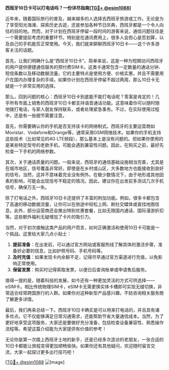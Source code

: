 **西班牙10日卡可以打电话吗？一份详尽指南[[TG💪+ @esim1088](https://t.me/s/esim1088)]**

近年来，随着国际旅行的普及，越来越多的人选择去西班牙旅游或工作。无论是为了享受阳光海滩、探索历史古迹，还是参加各种节日庆典，西班牙都是一个令人向往的目的地。然而，对于计划在西班牙停留一段时间的游客来说，通信问题往往是一个需要提前考虑的重要环节。特别是在通讯费用上，很多人会担心是否划算，以及自己的手机能否正常使用。今天，我们就来聊聊西班牙10日卡——这个许多游客关注的话题。

首先，让我们明确什么是“西班牙10日卡”。简单来说，这是一种为短期访问西班牙的用户提供便捷通信服务的预付费SIM卡。这类卡通常包含一定数量的通话分钟、短信条数以及移动数据流量。它的主要特点是使用方便、价格实惠，并且不需要用户在国内办理复杂的手续。如果你计划在西班牙停留不超过两周，那么10日卡无疑是一个非常实用的选择。

那么，回到问题的核心：西班牙10日卡到底能不能打电话呢？答案是肯定的！几乎所有市面上销售的西班牙10日卡都支持语音通话功能。这意味着你可以随时随地拨打电话，与家人朋友保持联系，或者处理紧急事务。不过，在实际使用过程中，还是有一些细节需要注意。

首先，你需要确认你的手机是否支持该卡的网络制式。西班牙的主要运营商如Movistar、Vodafone和Orange等，通常采用GSM网络技术。如果你的手机支持这些技术（比如常见的4G LTE频段），那么基本上是没有问题的。但如果你使用的是某些特定型号的老款手机，可能会遇到兼容性问题。因此，在购买之前，最好先检查一下手机的网络参数。

其次，关于通话质量的问题。一般来说，西班牙的通信基础设施相当完善，尤其是在城市地区，信号覆盖非常好。即使是在乡村或山区，大多数地方也能接收到良好的信号。当然，这并不意味着完全没有例外。在极少数情况下，由于地形或其他因素的影响，可能会出现信号不稳定的情况。因此，建议你在出发前多测试几次手机信号，确保万无一失。

除了打电话之外，西班牙10日卡还提供了丰富的附加功能。例如，很多卡都包含了高速的移动数据流量，让你可以在旅途中轻松上网、刷社交媒体或查找地图信息。此外，部分运营商还会推出特别优惠套餐，比如无限国内通话、国际漫游折扣等。这些额外福利无疑增加了卡片的吸引力。

当然，对于初次接触这类产品的用户而言，如何正确激活和使用10日卡可能是一个挑战。这里给大家几点小贴士：

1. **提前准备**：在出发前，可以通过官方网站或客服热线了解具体的激活步骤，准备好必要的信息，比如护照号码、手机号码等。
2. **及时充值**：如果发现卡内余额不足，记得尽早通过官方渠道进行充值，以免影响正常使用。
3. **保留发票**：购买时记得索取发票，以便日后查询账单或申请售后服务。

值得一提的是，随着科技的发展，如今还有一种更加灵活的方式可供选择——eSIM卡。相比传统物理SIM卡，eSIM卡无需更换实体卡槽即可实现无缝切换，非常适合经常跨国旅行的人群。如果你对这种新型产品感兴趣，不妨咨询相关服务商了解更多详情。

最后，我们再来总结一下。西班牙10日卡确实是可以用来打电话的，并且具有诸多优点。它不仅能够满足日常沟通需求，还能帮助节省大量通信成本。当然，为了更好地享受这项服务，大家还是要做好充分准备，包括检查设备兼容性、熟悉操作流程等。希望这篇介绍能为大家提供有价值的参考！

无论你是第一次踏上西班牙土地的新手，还是已经多次造访的老朋友，一张合适的10日卡都能让旅程变得更加顺畅愉快。如果你还有其他疑问，欢迎随时留言交流，大家一起探讨更多出行技巧吧！

[[TG💪+ @esim1088](https://t.me/s/esim1088) ![Image](https://i.postimg.cc/4NQfJmqS/Snipaste-2025-05-13-00-14-12.png)]